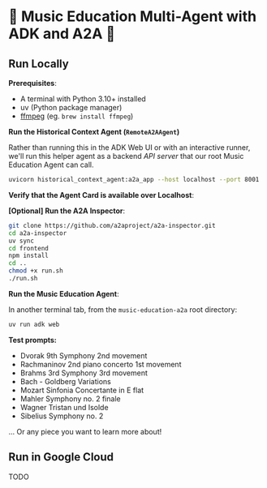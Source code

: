 # 🎻 Music Education Multi-Agent with ADK and A2A 🎼

## Run Locally

**Prerequisites**: 
- A terminal with Python 3.10+ installed  
- uv (Python package manager)
- [ffmpeg](https://ffmpeg.org/) (eg. `brew install ffmpeg`)

**Run the Historical Context Agent (`RemoteA2AAgent`)** 

Rather than running this in the ADK Web UI or with an interactive runner, we'll run this helper agent as a backend *API server* that our root Music Education Agent can call. 

```bash
uvicorn historical_context_agent:a2a_app --host localhost --port 8001
```

**Verify that the Agent Card is available over Localhost**: 


**[Optional] Run the A2A Inspector**: 

```bash
git clone https://github.com/a2aproject/a2a-inspector.git
cd a2a-inspector
uv sync
cd frontend
npm install
cd ..
chmod +x run.sh
./run.sh
```

**Run the Music Education Agent**: 

In another terminal tab, from the `music-education-a2a` root directory: 

```bash
uv run adk web
```

**Test prompts:**
- Dvorak 9th Symphony 2nd movement 
- Rachmaninov 2nd piano concerto 1st movement
- Brahms 3rd Symphony 3rd movement
- Bach - Goldberg Variations
- Mozart Sinfonia Concertante in E flat
- Mahler Symphony no. 2 finale
- Wagner Tristan und Isolde
- Sibelius Symphony no. 2 

... Or any piece you want to learn more about! 

## Run in Google Cloud 

TODO 